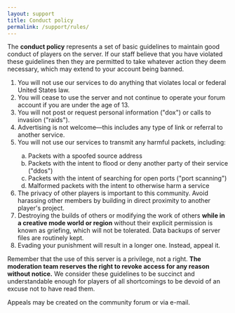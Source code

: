 ```yaml
---
layout: support
title: Conduct policy
permalink: /support/rules/
---
```

The **conduct policy** represents a set of basic guidelines to maintain good conduct of players on the server.  If our staff believe that you have violated these guidelines then they are permitted to take whatever action they deem necessary, which may extend to your account being banned.

<ol>
	<li>You will not use our services to do anything that violates local or federal United States law.</li>
	<li>You will cease to use the server and not continue to operate your forum account if you are under the age of 13.</li>
	<li>You will not post or request personal information ("dox") or calls to invasion ("raids").</li>
	<li>Advertising is not welcome—this includes any type of link or referral to another service.</li>
	<li>You will not use our services to transmit any harmful packets, including:</li>
		<ol type="a">
			<li>Packets with a spoofed source address</li>
			<li>Packets with the intent to flood or deny another party of their service ("ddos")</li>
			<li>Packets with the intent of searching for open ports ("port scanning")</li>
			<li>Malformed packets with the intent to otherwise harm a service</li>
		</ol>
	<li>The privacy of other players is important to this community. Avoid harassing other members by building in direct proximity to another player's project.</li>
	<li>Destroying the builds of others or modifying the work of others <b>while in a creative mode world or region</b> without their explicit permission is known as griefing, which will not be tolerated. Data backups of server files are routinely kept.</li>
	<li>Evading your punishment will result in a longer one. Instead, appeal it.</li>
</ol>

Remember that the use of this server is a privilege, not a right.  **The moderation team reserves the right to revoke access for any reason without notice.**  We consider these guidelines to be succinct and understandable enough for players of all shortcomings to be devoid of an excuse not to have read them.

Appeals may be created on the community forum or via e-mail.
